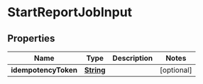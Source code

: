 

# StartReportJobInput


## Properties

| Name | Type | Description | Notes |
|------------ | ------------- | ------------- | -------------|
|**idempotencyToken** | [**String**](String.md) |  |  [optional] |



